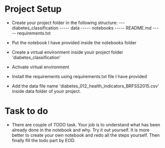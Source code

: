 # Project Setup
- Create your project folder in the following structure:
--- diabetes_classification
----- data
----- notebooks
----- README.md
----- requirements.txt

- Put the notebook I have provided inside the notebooks folder

- Create a virtual environment inside youir project folder 'diabetes_classification'

- Activate virtual environment

- Install the requirements using requirements.txt file I have provided

- Add the data file name 'diabetes_012_health_indicators_BRFSS2015.csv' inside data folder of youir project.

#  Task to do
- There are couple of TODO task. Your job is to understand what has been already done in the notebook and why. Try it out yourself. It is more better to create your own notebook and redo all the steps yourself. Then finally fill the todo part by EOD.